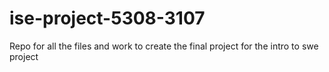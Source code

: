 # ise-project-5308-3107
Repo for all the files and work to create the final project for the intro to swe project
